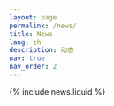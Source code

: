 ```yaml
---
layout: page
permalink: /news/
title: News
lang: zh
description: 动态
nav: true
nav_order: 2
---
```


{% include news.liquid %}
